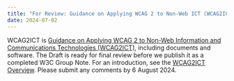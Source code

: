 ```yaml
---
title: "For Review: Guidance on Applying WCAG 2 to Non-Web ICT (WCAG2ICT)"
date: 2024-07-02
---
```


WCAG2ICT is [Guidance on Applying WCAG 2 to Non-Web Information and Communications Technologies (WCAG2ICT)](https://www.w3.org/TR/wcag2ict-22/), including documents and software. The Draft is ready for final review before we publish it as a completed W3C Group Note. For an introduction, see the [WCAG2ICT Overview](https://www.w3.org/WAI/standards-guidelines/wcag/non-web-ict/). Please submit any comments by 6 August 2024.
